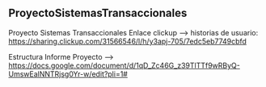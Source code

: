 ProyectoSistemasTransaccionales
----------------------------
Proyecto Sistemas Transaccionales Enlace clickup --> historias de usuario: https://sharing.clickup.com/31566546/l/h/y3apj-705/7edc5eb7749cbfd

Estructura Informe Proyecto --> https://docs.google.com/document/d/1qD_Zc46G_z39TlTTf9wRByQ-UmswEalNNTRjsg0Yr-w/edit?pli=1#
